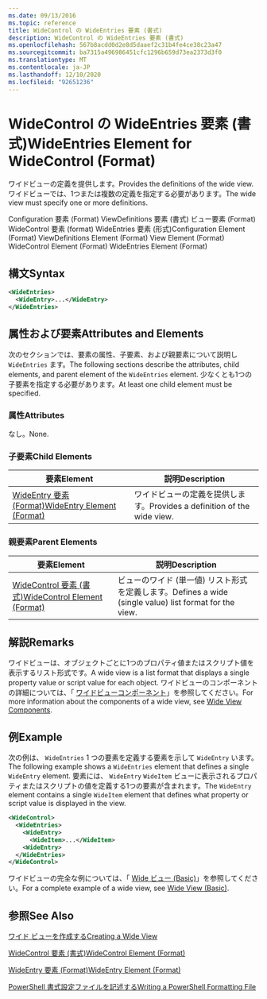 ```yaml
---
ms.date: 09/13/2016
ms.topic: reference
title: WideControl の WideEntries 要素 (書式)
description: WideControl の WideEntries 要素 (書式)
ms.openlocfilehash: 567b8acdd0d2e8d5daaef2c31b4fe4ce38c23a47
ms.sourcegitcommit: ba7315a496986451cfc1296b659d73ea2373d3f0
ms.translationtype: MT
ms.contentlocale: ja-JP
ms.lasthandoff: 12/10/2020
ms.locfileid: "92651236"
---
```

# <a name="wideentries-element-for-widecontrol-format"></a><span data-ttu-id="78036-103">WideControl の WideEntries 要素 (書式)</span><span class="sxs-lookup"><span data-stu-id="78036-103">WideEntries Element for WideControl (Format)</span></span>

<span data-ttu-id="78036-104">ワイドビューの定義を提供します。</span><span class="sxs-lookup"><span data-stu-id="78036-104">Provides the definitions of the wide view.</span></span> <span data-ttu-id="78036-105">ワイドビューでは、1つまたは複数の定義を指定する必要があります。</span><span class="sxs-lookup"><span data-stu-id="78036-105">The wide view must specify one or more definitions.</span></span>

<span data-ttu-id="78036-106">Configuration 要素 (Format) ViewDefinitions 要素 (書式) ビュー要素 (Format) WideControl 要素 (format) WideEntries 要素 (形式)</span><span class="sxs-lookup"><span data-stu-id="78036-106">Configuration Element (Format) ViewDefinitions Element (Format) View Element (Format) WideControl Element (Format) WideEntries Element (Format)</span></span>

## <a name="syntax"></a><span data-ttu-id="78036-107">構文</span><span class="sxs-lookup"><span data-stu-id="78036-107">Syntax</span></span>

```xml
<WideEntries>
  <WideEntry>...</WideEntry>
</WideEntries>

```

## <a name="attributes-and-elements"></a><span data-ttu-id="78036-108">属性および要素</span><span class="sxs-lookup"><span data-stu-id="78036-108">Attributes and Elements</span></span>

<span data-ttu-id="78036-109">次のセクションでは、要素の属性、子要素、および親要素について説明し `WideEntries` ます。</span><span class="sxs-lookup"><span data-stu-id="78036-109">The following sections describe the attributes, child elements, and parent element of the `WideEntries` element.</span></span> <span data-ttu-id="78036-110">少なくとも1つの子要素を指定する必要があります。</span><span class="sxs-lookup"><span data-stu-id="78036-110">At least one child element must be specified.</span></span>

### <a name="attributes"></a><span data-ttu-id="78036-111">属性</span><span class="sxs-lookup"><span data-stu-id="78036-111">Attributes</span></span>

<span data-ttu-id="78036-112">なし。</span><span class="sxs-lookup"><span data-stu-id="78036-112">None.</span></span>

### <a name="child-elements"></a><span data-ttu-id="78036-113">子要素</span><span class="sxs-lookup"><span data-stu-id="78036-113">Child Elements</span></span>

|<span data-ttu-id="78036-114">要素</span><span class="sxs-lookup"><span data-stu-id="78036-114">Element</span></span>|<span data-ttu-id="78036-115">説明</span><span class="sxs-lookup"><span data-stu-id="78036-115">Description</span></span>|
|-------------|-----------------|
|[<span data-ttu-id="78036-116">WideEntry 要素 (Format)</span><span class="sxs-lookup"><span data-stu-id="78036-116">WideEntry Element (Format)</span></span>](./wideentry-element-for-widecontrol-format.md)|<span data-ttu-id="78036-117">ワイドビューの定義を提供します。</span><span class="sxs-lookup"><span data-stu-id="78036-117">Provides a definition of the wide view.</span></span>|

### <a name="parent-elements"></a><span data-ttu-id="78036-118">親要素</span><span class="sxs-lookup"><span data-stu-id="78036-118">Parent Elements</span></span>

|<span data-ttu-id="78036-119">要素</span><span class="sxs-lookup"><span data-stu-id="78036-119">Element</span></span>|<span data-ttu-id="78036-120">説明</span><span class="sxs-lookup"><span data-stu-id="78036-120">Description</span></span>|
|-------------|-----------------|
|[<span data-ttu-id="78036-121">WideControl 要素 (書式)</span><span class="sxs-lookup"><span data-stu-id="78036-121">WideControl Element (Format)</span></span>](./widecontrol-element-format.md)|<span data-ttu-id="78036-122">ビューのワイド (単一値) リスト形式を定義します。</span><span class="sxs-lookup"><span data-stu-id="78036-122">Defines a wide (single value) list format for the view.</span></span>|

## <a name="remarks"></a><span data-ttu-id="78036-123">解説</span><span class="sxs-lookup"><span data-stu-id="78036-123">Remarks</span></span>

<span data-ttu-id="78036-124">ワイドビューは、オブジェクトごとに1つのプロパティ値またはスクリプト値を表示するリスト形式です。</span><span class="sxs-lookup"><span data-stu-id="78036-124">A wide view is a list format that displays a single property value or script value for each object.</span></span> <span data-ttu-id="78036-125">ワイドビューのコンポーネントの詳細については、「 [ワイドビューコンポーネント](./creating-a-wide-view.md)」を参照してください。</span><span class="sxs-lookup"><span data-stu-id="78036-125">For more information about the components of a wide view, see [Wide View Components](./creating-a-wide-view.md).</span></span>

## <a name="example"></a><span data-ttu-id="78036-126">例</span><span class="sxs-lookup"><span data-stu-id="78036-126">Example</span></span>

<span data-ttu-id="78036-127">次の例は、 `WideEntries` 1 つの要素を定義する要素を示して `WideEntry` います。</span><span class="sxs-lookup"><span data-stu-id="78036-127">The following example shows a `WideEntries` element that defines a single `WideEntry` element.</span></span> <span data-ttu-id="78036-128">要素には、 `WideEntry` `WideItem` ビューに表示されるプロパティまたはスクリプトの値を定義する1つの要素が含まれます。</span><span class="sxs-lookup"><span data-stu-id="78036-128">The `WideEntry` element contains a single `WideItem` element that defines what property or script value is displayed in the view.</span></span>

```xml
<WideControl>
  <WideEntries>
    <WideEntry>
      <WideItem>...</WideItem>
    <WideEntry>
  </WideEntries>
</WideControl>
```

<span data-ttu-id="78036-129">ワイドビューの完全な例については、「 [Wide ビュー (Basic)](./wide-view-basic.md)」を参照してください。</span><span class="sxs-lookup"><span data-stu-id="78036-129">For a complete example of a wide view, see [Wide View (Basic)](./wide-view-basic.md).</span></span>

## <a name="see-also"></a><span data-ttu-id="78036-130">参照</span><span class="sxs-lookup"><span data-stu-id="78036-130">See Also</span></span>

[<span data-ttu-id="78036-131">ワイド ビューを作成する</span><span class="sxs-lookup"><span data-stu-id="78036-131">Creating a Wide View</span></span>](./creating-a-wide-view.md)

[<span data-ttu-id="78036-132">WideControl 要素 (書式)</span><span class="sxs-lookup"><span data-stu-id="78036-132">WideControl Element (Format)</span></span>](./widecontrol-element-format.md)

[<span data-ttu-id="78036-133">WideEntry 要素 (Format)</span><span class="sxs-lookup"><span data-stu-id="78036-133">WideEntry Element (Format)</span></span>](./wideentry-element-for-widecontrol-format.md)

[<span data-ttu-id="78036-134">PowerShell 書式設定ファイルを記述する</span><span class="sxs-lookup"><span data-stu-id="78036-134">Writing a PowerShell Formatting File</span></span>](./writing-a-powershell-formatting-file.md)
